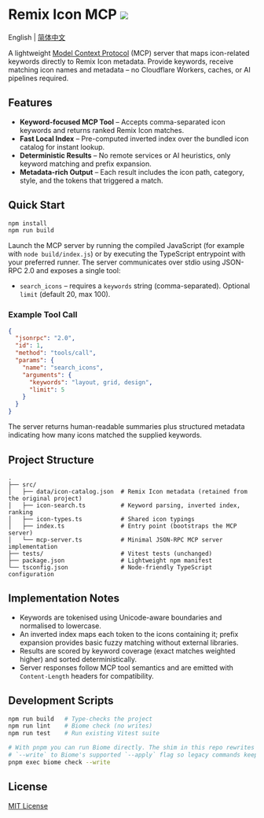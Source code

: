 # Remix Icon MCP ![](https://img.shields.io/badge/A%20FRAD%20PRODUCT-WIP-yellow)

English | [简体中文](README.zh-CN.md)

A lightweight [Model Context Protocol](https://modelcontextprotocol.io/) (MCP) server that maps icon-related keywords directly to Remix Icon metadata. Provide keywords, receive matching icon names and metadata – no Cloudflare Workers, caches, or AI pipelines required.

## Features

- **Keyword-focused MCP Tool** – Accepts comma-separated icon keywords and returns ranked Remix Icon matches.
- **Fast Local Index** – Pre-computed inverted index over the bundled icon catalog for instant lookup.
- **Deterministic Results** – No remote services or AI heuristics, only keyword matching and prefix expansion.
- **Metadata-rich Output** – Each result includes the icon path, category, style, and the tokens that triggered a match.

## Quick Start

```bash
npm install
npm run build
```

Launch the MCP server by running the compiled JavaScript (for example with `node build/index.js`) or by executing the TypeScript entrypoint with your preferred runner. The server communicates over stdio using JSON-RPC 2.0 and exposes a single tool:

- `search_icons` – requires a `keywords` string (comma-separated). Optional `limit` (default 20, max 100).

### Example Tool Call

```json
{
  "jsonrpc": "2.0",
  "id": 1,
  "method": "tools/call",
  "params": {
    "name": "search_icons",
    "arguments": {
      "keywords": "layout, grid, design",
      "limit": 5
    }
  }
}
```

The server returns human-readable summaries plus structured metadata indicating how many icons matched the supplied keywords.

## Project Structure

```
.
├── src/
│   ├── data/icon-catalog.json  # Remix Icon metadata (retained from the original project)
│   ├── icon-search.ts          # Keyword parsing, inverted index, ranking
│   ├── icon-types.ts           # Shared icon typings
│   ├── index.ts                # Entry point (bootstraps the MCP server)
│   └── mcp-server.ts           # Minimal JSON-RPC MCP server implementation
├── tests/                      # Vitest tests (unchanged)
├── package.json                # Lightweight npm manifest
└── tsconfig.json               # Node-friendly TypeScript configuration
```

## Implementation Notes

- Keywords are tokenised using Unicode-aware boundaries and normalised to lowercase.
- An inverted index maps each token to the icons containing it; prefix expansion provides basic fuzzy matching without external libraries.
- Results are scored by keyword coverage (exact matches weighted higher) and sorted deterministically.
- Server responses follow MCP tool semantics and are emitted with `Content-Length` headers for compatibility.

## Development Scripts

```bash
npm run build   # Type-checks the project
npm run lint    # Biome check (no writes)
npm run test    # Run existing Vitest suite

# With pnpm you can run Biome directly. The shim in this repo rewrites
# `--write` to Biome's supported `--apply` flag so legacy commands keep working.
pnpm exec biome check --write
```

## License

[MIT License](LICENSE)
